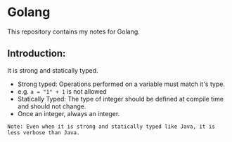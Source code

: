 # Golang
This repository contains my notes for Golang.


## Introduction:
It is strong and statically typed.
- Strong typed: Operations performed on a variable must match it's type.
- e.g. `a = "1" + 1` is not allowed
- Statically Typed: The type of integer should be defined at compile time and should not change.
- Once an integer, always an integer.


`Note: Even when it is strong and statically typed like Java, it is less verbose than Java.`




